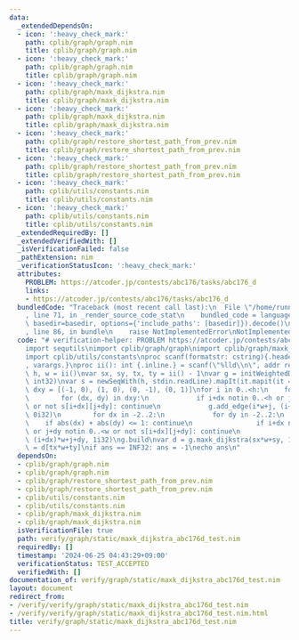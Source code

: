 ```yaml
---
data:
  _extendedDependsOn:
  - icon: ':heavy_check_mark:'
    path: cplib/graph/graph.nim
    title: cplib/graph/graph.nim
  - icon: ':heavy_check_mark:'
    path: cplib/graph/graph.nim
    title: cplib/graph/graph.nim
  - icon: ':heavy_check_mark:'
    path: cplib/graph/maxk_dijkstra.nim
    title: cplib/graph/maxk_dijkstra.nim
  - icon: ':heavy_check_mark:'
    path: cplib/graph/maxk_dijkstra.nim
    title: cplib/graph/maxk_dijkstra.nim
  - icon: ':heavy_check_mark:'
    path: cplib/graph/restore_shortest_path_from_prev.nim
    title: cplib/graph/restore_shortest_path_from_prev.nim
  - icon: ':heavy_check_mark:'
    path: cplib/graph/restore_shortest_path_from_prev.nim
    title: cplib/graph/restore_shortest_path_from_prev.nim
  - icon: ':heavy_check_mark:'
    path: cplib/utils/constants.nim
    title: cplib/utils/constants.nim
  - icon: ':heavy_check_mark:'
    path: cplib/utils/constants.nim
    title: cplib/utils/constants.nim
  _extendedRequiredBy: []
  _extendedVerifiedWith: []
  _isVerificationFailed: false
  _pathExtension: nim
  _verificationStatusIcon: ':heavy_check_mark:'
  attributes:
    PROBLEM: https://atcoder.jp/contests/abc176/tasks/abc176_d
    links:
    - https://atcoder.jp/contests/abc176/tasks/abc176_d
  bundledCode: "Traceback (most recent call last):\n  File \"/home/runner/.local/lib/python3.10/site-packages/onlinejudge_verify/documentation/build.py\"\
    , line 71, in _render_source_code_stat\n    bundled_code = language.bundle(stat.path,\
    \ basedir=basedir, options={'include_paths': [basedir]}).decode()\n  File \"/home/runner/.local/lib/python3.10/site-packages/onlinejudge_verify/languages/nim.py\"\
    , line 86, in bundle\n    raise NotImplementedError\nNotImplementedError\n"
  code: "# verification-helper: PROBLEM https://atcoder.jp/contests/abc176/tasks/abc176_d\n\
    import sequtils\nimport cplib/graph/graph\nimport cplib/graph/maxk_dijkstra\n\
    import cplib/utils/constants\nproc scanf(formatstr: cstring){.header: \"<stdio.h>\"\
    , varargs.}\nproc ii(): int {.inline.} = scanf(\"%lld\\n\", addr result)\n\nvar\
    \ h, w = ii()\nvar sx, sy, tx, ty = ii() - 1\nvar g = initWeightedDirectedStaticGraph(h*w,\
    \ int32)\nvar s = newSeqWith(h, stdin.readLine).mapIt(it.mapit(it == '.'))\nvar\
    \ dxy = [(-1, 0), (1, 0), (0, -1), (0, 1)]\nfor i in 0..<h:\n    for j in 0..<w:\n\
    \        for (dx, dy) in dxy:\n            if i+dx notin 0..<h or j+dy notin 0..<w\
    \ or not s[i+dx][j+dy]: continue\n            g.add_edge(i*w+j, (i+dx)*w+j+dy,\
    \ 0i32)\n        for dx in -2..2:\n            for dy in -2..2:\n            \
    \    if abs(dx) + abs(dy) <= 1: continue\n                if i+dx notin 0..<h\
    \ or j+dy notin 0..<w or not s[i+dx][j+dy]: continue\n                g.add_edge(i*w+j,\
    \ (i+dx)*w+j+dy, 1i32)\ng.build\nvar d = g.maxk_dijkstra(sx*w+sy, 1i32)\nvar ans\
    \ = d[tx*w+ty]\nif ans == INF32: ans = -1\necho ans\n"
  dependsOn:
  - cplib/graph/graph.nim
  - cplib/graph/graph.nim
  - cplib/graph/restore_shortest_path_from_prev.nim
  - cplib/graph/restore_shortest_path_from_prev.nim
  - cplib/utils/constants.nim
  - cplib/utils/constants.nim
  - cplib/graph/maxk_dijkstra.nim
  - cplib/graph/maxk_dijkstra.nim
  isVerificationFile: true
  path: verify/graph/static/maxk_dijkstra_abc176d_test.nim
  requiredBy: []
  timestamp: '2024-06-25 04:43:29+09:00'
  verificationStatus: TEST_ACCEPTED
  verifiedWith: []
documentation_of: verify/graph/static/maxk_dijkstra_abc176d_test.nim
layout: document
redirect_from:
- /verify/verify/graph/static/maxk_dijkstra_abc176d_test.nim
- /verify/verify/graph/static/maxk_dijkstra_abc176d_test.nim.html
title: verify/graph/static/maxk_dijkstra_abc176d_test.nim
---
```


